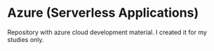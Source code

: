 # Azure (Serverless Applications)
Repository with azure cloud development material. I created it for my studies only.
